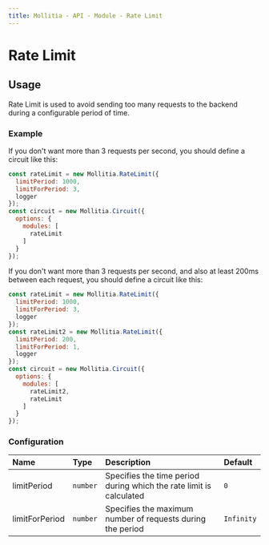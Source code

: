 ```yaml
---
title: Mollitia - API - Module - Rate Limit
---
```

# Rate Limit

<pg-ratelimit></pg-ratelimit>

## Usage

Rate Limit is used to avoid sending too many requests to the backend during a configurable period of time.

### Example

If you don't want more than 3 requests per second, you should define a circuit like this:

``` javascript
const rateLimit = new Mollitia.RateLimit({
  limitPeriod: 1000,
  limitForPeriod: 3,
  logger
});
const circuit = new Mollitia.Circuit({
  options: {
    modules: [
      rateLimit
    ]
  }
});
```

If you don't want more than 3 requests per second, and also at least 200ms between each request, you should define a circuit like this:

``` javascript
const rateLimit = new Mollitia.RateLimit({
  limitPeriod: 1000,
  limitForPeriod: 3,
  logger
});
const rateLimit2 = new Mollitia.RateLimit({
  limitPeriod: 200,
  limitForPeriod: 1,
  logger
});
const circuit = new Mollitia.Circuit({
  options: {
    modules: [
      rateLimit2,
      rateLimit
    ]
  }
});
```

### Configuration

| Name               | Type                          | Description                                                                             | Default         |
|:-------------------|:------------------------------|:----------------------------------------------------------------------------------------|:----------------|
| limitPeriod        | `number`                      | Specifies the time period during which the rate limit is calculated                     | `0`             |
| limitForPeriod     | `number`                      | Specifies the maximum number of requests during the period                              | `Infinity`      |
